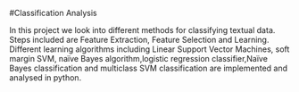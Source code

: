 #Classification Analysis

In this project we look into different methods for classifying textual data. Steps included are Feature Extraction, Feature Selection and Learning.
Different learning algorithms including Linear Support Vector Machines, soft margin SVM, naïve Bayes algorithm,logistic regression classifier,Naïve Bayes classification and multiclass SVM classification
are implemented and analysed in python.
